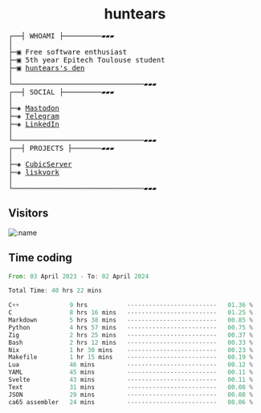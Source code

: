 <h1 align="center">
huntears
</h1>
<!-- <p align="center">
<img src=https://huntears.com/img/pfp.webp width=30%/>
</p>
<style>
img {
    border-radius: 50%;
}
</style> -->
<pre>
┌──┤ WHOAMI ├─────────▰▰▰
│
├─▣ Free software enthusiast
├─▣ 5th year Epitech Toulouse student
├─▣ <a href="https://huntears.com/">huntears's den</a>
│
└───────────────────────────────▰▰▰
┌──┤ SOCIAL ├─────────▰▰▰
│
├─◈ <a href="https://fosstodon.org/@huntears">Mastodon</a>
├─◈ <a href="https://t.me/huntears">Telegram</a>
├─◈ <a href="https://www.linkedin.com/in/alexandre-flion">LinkedIn</a>
│
└───────────────────────────────▰▰▰
┌──┤ PROJECTS ├───────▰▰▰
│
├─◈ <a href="https://github.com/CubicMC/cubic-server">CubicServer</a>
├─◈ <a href="https://github.com/Epitech/B-AIA-500_liskvork">liskvork</a>
│
└───────────────────────────────▰▰▰
</pre>

## Visitors

![:name](https://count.getloli.com/get/@huntears?theme=rule34)

## Time coding

<!--START_SECTION:wakatime-->

```rust
From: 03 April 2023 - To: 02 April 2024

Total Time: 40 hrs 22 mins

C++              9 hrs           -------------------------   01.36 %
C                8 hrs 16 mins   -------------------------   01.25 %
Markdown         5 hrs 38 mins   -------------------------   00.85 %
Python           4 hrs 57 mins   -------------------------   00.75 %
Zig              2 hrs 25 mins   -------------------------   00.37 %
Bash             2 hrs 12 mins   -------------------------   00.33 %
Nix              1 hr 30 mins    -------------------------   00.23 %
Makefile         1 hr 15 mins    -------------------------   00.19 %
Lua              46 mins         -------------------------   00.12 %
YAML             45 mins         -------------------------   00.11 %
Svelte           43 mins         -------------------------   00.11 %
Text             31 mins         -------------------------   00.08 %
JSON             29 mins         -------------------------   00.08 %
ca65 assembler   24 mins         -------------------------   00.06 %
```

<!--END_SECTION:wakatime-->
